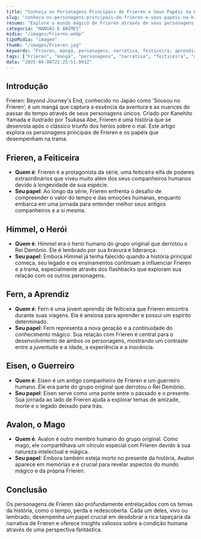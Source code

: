 ```yaml
---
title: "Conheça os Personagens Principais de Frieren e Seus Papéis na História"
slug: "conheca-os-personagens-principais-de-frieren-e-seus-papeis-na-historia"
resumo: "Explore o mundo mágico de Frieren através de seus personagens fascinantes. Este artigo detalha os principais personagens do mangá e como cada um contribui para a narrativa envolvente e emocionante."
categoria: "MANGÁS E ANIMES"
midia: "/images/Frieren.webp"
tipoMidia: "imagem"
thumb: "/images/Frieren.jpg"
keywords: "Frieren, mangá, personagens, narrativa, feiticeira, aprendiz, herói, guerreiro"
tags: ["Frieren", "mangá", "personagens", "narrativa", "feiticeira", "aprendiz", "herói", "guerreiro"]
data: "2025-04-08T21:25:51.801Z"
---
```


## Introdução
Frieren: Beyond Journey's End, conhecido no Japão como 'Sousou no Frieren', é um mangá que captura a essência da aventura e as nuances do passar do tempo através de seus personagens únicos. Criado por Kanehito Yamada e ilustrado por Tsukasa Abe, Frieren é uma história que se desenrola após o clássico triunfo dos heróis sobre o mal. Este artigo explora os personagens principais de Frieren e os papéis que desempenham na trama.

## Frieren, a Feiticeira
- **Quem é**: Frieren é a protagonista da série, uma feiticeira elfa de poderes extraordinários que viveu muito além dos seus companheiros humanos devido à longevidade de sua espécie.
- **Seu papel**: Ao longo da série, Frieren enfrenta o desafio de compreender o valor do tempo e das emoções humanas, enquanto embarca em uma jornada para entender melhor seus antigos companheiros e a si mesma.

## Himmel, o Herói
- **Quem é**: Himmel era o herói humano do grupo original que derrotou o Rei Demônio. Ele é lembrado por sua bravura e liderança.
- **Seu papel**: Embora Himmel já tenha falecido quando a história principal começa, seu legado e os ensinamentos continuam a influenciar Frieren e a trama, especialmente através dos flashbacks que exploram sua relação com os outros personagens.

## Fern, a Aprendiz
- **Quem é**: Fern é uma jovem aprendiz de feiticeira que Frieren encontra durante suas viagens. Ela é ansiosa para aprender e possui um espírito determinado.
- **Seu papel**: Fern representa a nova geração e a continuidade do conhecimento mágico. Sua relação com Frieren é central para o desenvolvimento de ambos os personagens, mostrando um contraste entre a juventude e a idade, a experiência e a inocência.

## Eisen, o Guerreiro
- **Quem é**: Eisen é um antigo companheiro de Frieren e um guerreiro humano. Ele era parte do grupo original que derrotou o Rei Demônio.
- **Seu papel**: Eisen serve como uma ponte entre o passado e o presente. Sua jornada ao lado de Frieren ajuda a explorar temas de amizade, morte e o legado deixado para trás.

## Avalon, o Mago
- **Quem é**: Avalon é outro membro humano do grupo original. Como mago, ele compartilhava um vínculo especial com Frieren devido à sua natureza intelectual e mágica.
- **Seu papel**: Embora também esteja morto no presente da história, Avalon aparece em memórias e é crucial para revelar aspectos do mundo mágico e da própria Frieren.

## Conclusão
Os personagens de Frieren são profundamente entrelaçados com os temas da história, como o tempo, perda e redescoberta. Cada um deles, vivo ou lembrado, desempenha um papel crucial em desdobrar a rica tapeçaria da narrativa de Frieren e oferece insights valiosos sobre a condição humana através de uma perspectiva fantástica.
